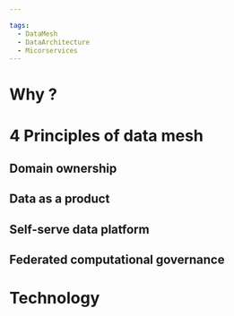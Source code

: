 ```yaml
---

tags:
  - DataMesh
  - DataArchitecture
  - Micorservices
---
```


# Why ?

# 4 Principles of data mesh

## Domain ownership
## Data as a product
## Self-serve data platform
## Federated computational governance

# Technology